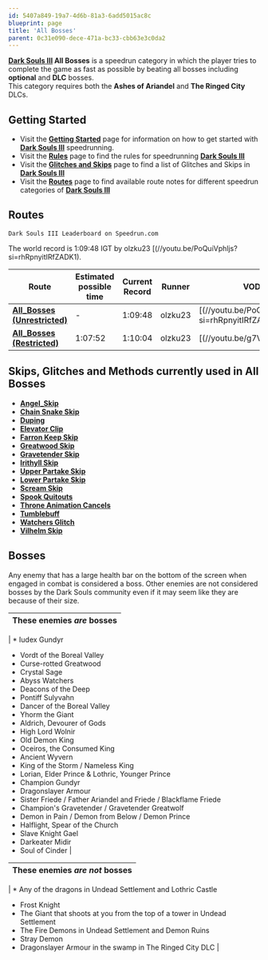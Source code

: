 ```yaml
---
id: 5407a849-19a7-4d6b-81a3-6add5015ac8c
blueprint: page
title: 'All Bosses'
parent: 0c31e090-dece-471a-bc33-cbb63e3c0da2
---
```

**[Dark Souls III](/darksouls3) All Bosses** is a speedrun category in which the player tries to complete the game as fast as possible by beating all bosses including **optional** and **DLC** bosses.\
This category requires both the **Ashes of Ariandel** and **The Ringed City** DLCs.

## Getting Started

- Visit the **[Getting Started](/darksouls3/getting-started)** page for information on how to get started with **[Dark Souls III](/darksouls3)** speedrunning.
- Visit the **[Rules](/darksouls3/rules)** page to find the rules for speedrunning **[Dark Souls III](/darksouls3)**
- Visit the **[Glitches and Skips](</Category:Glitch_(Dark_Souls_III)> 'Category:Glitch (Dark Souls III)')** page to find a list of Glitches and Skips in **[Dark Souls III](/darksouls3)**
- Visit the **[Routes](/darksouls3/routes)** page to find available route notes for different speedrun categories of **[Dark Souls III](/darksouls3)**

## Routes

`Dark Souls III Leaderboard on Speedrun.com`

The world record is 1:09:48 IGT by olzku23 [(//youtu.be/PoQuiVphljs?si=rhRpnyitIRfZADK1).

| Route                                                            | Estimated possible time | Current Record | Runner  | VOD                                                                                                                                       |
| ---------------------------------------------------------------- | ----------------------- | -------------- | ------- | ----------------------------------------------------------------------------------------------------------------------------------------- |
| **[All_Bosses (Unrestricted)](/darksouls3/all-bosses-+6-route)** | -                       | 1:09:48        | olzku23 | [(//youtu.be/PoQuiVphljs?si=rhRpnyitIRfZADK1) |
| **[All_Bosses (Restricted)](/darksouls3/all-bosses-+6-route)**   | 1:07:52                 | 1:10:04        | olzku23 | [(//youtu.be/g7VnClB8Wso)                     |

## Skips, Glitches and Methods currently used in All Bosses

- **[Angel_Skip](/darksouls3/angel-skip)**
- **[Chain Snake Skip](/darksouls3/chain-snake-skip)**
- **[Duping](/darksouls3/duping)**
- **[Elevator Clip](/darksouls3/elevator-clip)**
- **[Farron Keep Skip](/darksouls3/farron-keep-skip)**
- **[Greatwood Skip](/darksouls3/greatwood-skip)**
- **[Gravetender Skip](/darksouls3/gravetender-skip)**
- **[Irithyll Skip](/darksouls3/irithyll-skip)**
- **[Upper Partake Skip](/darksouls3/upper-partake-skip)**
- **[Lower Partake Skip](/darksouls3/lower-partake-skip)**
- **[Scream Skip](/darksouls3/scream-skip)**
- **[Spook Quitouts](/darksouls3/spook-quitouts)**
- **[Throne Animation Cancels](/darksouls3/throne-animation-cancels)**
- **[Tumblebuff](/darksouls3/tumblebuff)**
- **[Watchers Glitch](/darksouls3/watchers-glitch)**
- **[Vilhelm Skip](/darksouls3/vilhelm-skip)**

## Bosses

Any enemy that has a large health bar on the bottom of the screen when engaged in combat is considered a boss. Other enemies are not considered bosses by the Dark Souls community even if it may seem like they are because of their size.

| These enemies **_are_** bosses |
| ------------------------------ |

| \* Iudex Gundyr

- Vordt of the Boreal Valley
- Curse-rotted Greatwood
- Crystal Sage
- Abyss Watchers
- Deacons of the Deep
- Pontiff Sulyvahn
- Dancer of the Boreal Valley
- Yhorm the Giant
- Aldrich, Devourer of Gods
- High Lord Wolnir
- Old Demon King
- Oceiros, the Consumed King
- Ancient Wyvern
- King of the Storm / Nameless King
- Lorian, Elder Prince & Lothric, Younger Prince
- Champion Gundyr
- Dragonslayer Armour
- Sister Friede / Father Ariandel and Friede / Blackflame Friede
- Champion's Gravetender / Gravetender Greatwolf
- Demon in Pain / Demon from Below / Demon Prince
- Halflight, Spear of the Church
- Slave Knight Gael
- Darkeater Midir
- Soul of Cinder |

| These enemies **_are not_** bosses |
| ---------------------------------- |

| \* Any of the dragons in Undead Settlement and Lothric Castle

- Frost Knight
- The Giant that shoots at you from the top of a tower in Undead Settlement
- The Fire Demons in Undead Settlement and Demon Ruins
- Stray Demon
- Dragonslayer Armour in the swamp in The Ringed City DLC |
